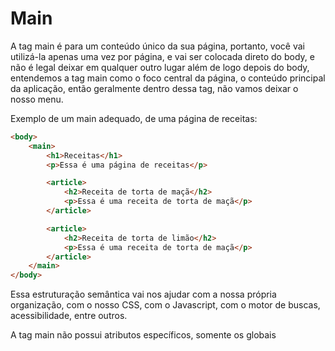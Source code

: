 # Main

A tag main é para um conteúdo único da sua página, portanto, você vai utilizá-la apenas uma vez por página, e vai ser colocada direto do body, e não é legal deixar em qualquer outro lugar além de logo depois do body, entendemos a tag main como o foco central da página, o conteúdo principal da aplicação, então geralmente dentro dessa tag, não vamos deixar o nosso menu.

Exemplo de um main adequado, de uma página de receitas:

```html
<body>
    <main>
        <h1>Receitas</h1>
        <p>Essa é uma página de receitas</p>

        <article>
            <h2>Receita de torta de maçã</h2>
            <p>Essa é uma receita de torta de maçã</p>
        </article>

        <article>
            <h2>Receita de torta de limão</h2>
            <p>Essa é uma receita de torta de maçã</p>
        </article>
    </main>
</body>
```

Essa estruturação semântica vai nos ajudar com a nossa própria organização, com o nosso CSS, com o Javascript, com o motor de buscas, acessibilidade, entre outros.

A tag main não possui atributos específicos, somente os globais